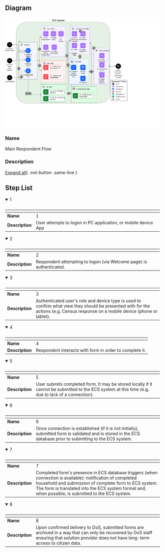 
## Diagram

![Main Respondent Flow](../img/aodusagescenario_2UXGd2EfvkZ_r13-bc9lY_BJK24keC9.png)

### Name


Main Respondent Flow


### Description



[Expand all](#){ .md-button .same-line }

## Step List


    

<details open markdown=1>
<summary markdown="span">1</summary>

<table>
    <caption></caption>
    <thead>
        <tr>
            <th></th>
            <th></th>
        </tr>
    </thead>
    <tr>
        <td> <strong>Name</strong> </td>
        <td>1</td>
    </tr>
    <tr>
        <td> <strong>Description</strong> </td>
        <td>User attempts to logon in PC application, or mobile device App<br></td>
    </tr>
</table>


</details>


    

<details open markdown=1>
<summary markdown="span">2</summary>

<table>
    <caption></caption>
    <thead>
        <tr>
            <th></th>
            <th></th>
        </tr>
    </thead>
    <tr>
        <td> <strong>Name</strong> </td>
        <td>2</td>
    </tr>
    <tr>
        <td> <strong>Description</strong> </td>
        <td>Respondent attempting to logon (via Welcome page) is authenticated.</td>
    </tr>
</table>


</details>


    

<details open markdown=1>
<summary markdown="span">3</summary>

<table>
    <caption></caption>
    <thead>
        <tr>
            <th></th>
            <th></th>
        </tr>
    </thead>
    <tr>
        <td> <strong>Name</strong> </td>
        <td>3</td>
    </tr>
    <tr>
        <td> <strong>Description</strong> </td>
        <td>Authenticated user's role and device type is used to confirm what view they should be presented with for the actions (e.g. Census response on a mobile device (phone or tablet).</td>
    </tr>
</table>


</details>


    

<details open markdown=1>
<summary markdown="span">4</summary>

<table>
    <caption></caption>
    <thead>
        <tr>
            <th></th>
            <th></th>
        </tr>
    </thead>
    <tr>
        <td> <strong>Name</strong> </td>
        <td>4</td>
    </tr>
    <tr>
        <td> <strong>Description</strong> </td>
        <td>Respondent interacts with form in order to complete it.</td>
    </tr>
</table>


</details>


    

<details open markdown=1>
<summary markdown="span">5</summary>

<table>
    <caption></caption>
    <thead>
        <tr>
            <th></th>
            <th></th>
        </tr>
    </thead>
    <tr>
        <td> <strong>Name</strong> </td>
        <td>5</td>
    </tr>
    <tr>
        <td> <strong>Description</strong> </td>
        <td>User submits completed form.  It may be stored locally if it cannot be submitted to the ECS system at this time (e.g. due to lack of a connection).</td>
    </tr>
</table>


</details>


    

<details open markdown=1>
<summary markdown="span">6</summary>

<table>
    <caption></caption>
    <thead>
        <tr>
            <th></th>
            <th></th>
        </tr>
    </thead>
    <tr>
        <td> <strong>Name</strong> </td>
        <td>6</td>
    </tr>
    <tr>
        <td> <strong>Description</strong> </td>
        <td>Once connection is established (if it is not initially), submitted form is validated and is stored in the ECS database prior to submitting to the ECS system.</td>
    </tr>
</table>


</details>


    

<details open markdown=1>
<summary markdown="span">7</summary>

<table>
    <caption></caption>
    <thead>
        <tr>
            <th></th>
            <th></th>
        </tr>
    </thead>
    <tr>
        <td> <strong>Name</strong> </td>
        <td>7</td>
    </tr>
    <tr>
        <td> <strong>Description</strong> </td>
        <td>Completed form's presence in ECS database triggers (when connection is available): notification of completed household and submission of complete form to ECS system.  The form is translated into the ECS system format and, when possible, is submitted to the ECS system.</td>
    </tr>
</table>


</details>


    

<details open markdown=1>
<summary markdown="span">8</summary>

<table>
    <caption></caption>
    <thead>
        <tr>
            <th></th>
            <th></th>
        </tr>
    </thead>
    <tr>
        <td> <strong>Name</strong> </td>
        <td>8</td>
    </tr>
    <tr>
        <td> <strong>Description</strong> </td>
        <td>Upon confirmed delivery to DoS, submitted forms are archived in a way that can only be recovered by DoS staff ensuring that solution provider does not have long-term access to citizen data.</td>
    </tr>
</table>


</details>


    


